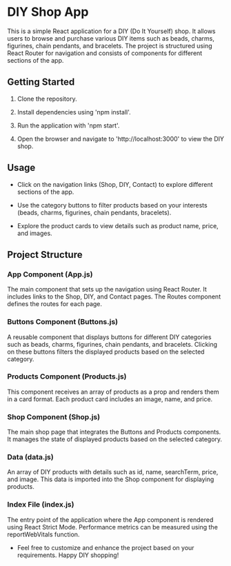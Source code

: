 # DIY Shop App

This is a simple React application for a DIY (Do It Yourself) shop. It allows users to browse and purchase various DIY items such as beads, charms, figurines, chain pendants, and bracelets. The project is structured using React Router for navigation and consists of components for different sections of the app.

## Getting Started

1. Clone the repository.

2. Install dependencies using 'npm install'.

3. Run the application with 'npm start'.

4. Open the browser and navigate to 'http://localhost:3000' to view 
the DIY shop.

## Usage

* Click on the navigation links (Shop, DIY, Contact) to explore different sections of the app.

* Use the category buttons to filter products based on your interests (beads, charms, figurines, chain pendants, bracelets).

* Explore the product cards to view details such as product name, price, and images.


## Project Structure
### App Component (App.js)

The main component that sets up the navigation using React Router. It includes links to the Shop, DIY, and Contact pages. The Routes component defines the routes for each page.

### Buttons Component (Buttons.js)

A reusable component that displays buttons for different DIY categories such as beads, charms, figurines, chain pendants, and bracelets. Clicking on these buttons filters the displayed products based on the selected category.


### Products Component (Products.js)

This component receives an array of products as a prop and renders them in a card format. Each product card includes an image, name, and price.


### Shop Component (Shop.js)

The main shop page that integrates the Buttons and Products components. It manages the state of displayed products based on the selected category.


### Data (data.js)

An array of DIY products with details such as id, name, searchTerm, price, and image. This data is imported into the Shop component for displaying products.

### Index File (index.js)

The entry point of the application where the App component is rendered using React Strict Mode. Performance metrics can be measured using the reportWebVitals function.



* Feel free to customize and enhance the project based on your requirements. Happy DIY shopping!